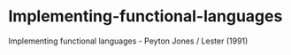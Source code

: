 Implementing-functional-languages
=================================

Implementing functional languages - Peyton Jones / Lester (1991)
